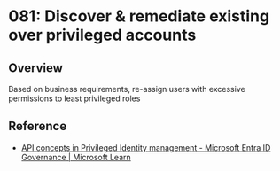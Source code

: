 # 081: Discover & remediate existing over privileged accounts

## Overview

Based on business requirements, re-assign users with excessive permissions to least privileged roles

## Reference

* [API concepts in Privileged Identity management - Microsoft Entra ID Governance | Microsoft Learn](https://learn.microsoft.com/en-us/entra/id-governance/privileged-identity-management/pim-apis#assignment-and-activation-apis)
